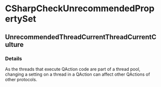 ﻿---  
uid: Validator_3_37_2  
---

# CSharpCheckUnrecommendedPropertySet

## UnrecommendedThreadCurrentThreadCurrentCulture

### Details

As the threads that execute QAction code are part of a thread pool, changing a setting on a thread in a QAction can affect other QActions of other protocols.
